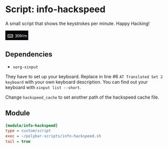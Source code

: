 # Script: info-hackspeed

A small script that shows the keystrokes per minute. Happy Hacking!

![hackspeedinfo-hac](screenshots/1.png)


## Dependencies

* `xorg-xinput`

They have to set up your keyboard. Replace in line #6 `AT Translated Set 2 keyboard` with your own keyboard description. You can find out your keyboard with `xinput list --short`.

Change `hackspeed_cache` to set another path of the hackspeed cache file.


## Module

```ini
[module/info-hackspeed]
type = custom/script
exec = ~/polybar-scripts/info-hackspeed.sh
tail = true
```
